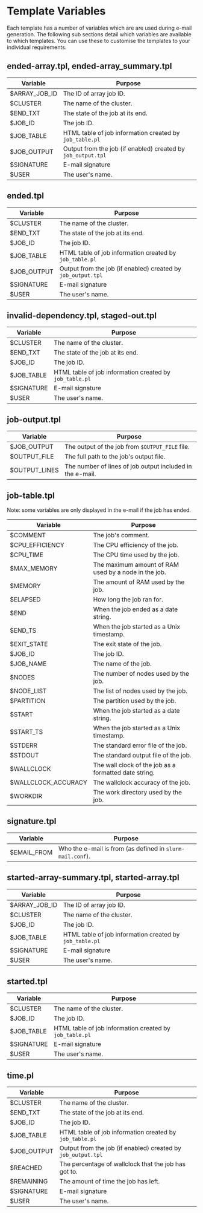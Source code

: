 # Template Variables

Each template has a number of variables which are are used during e-mail generation. The following sub sections detail which variables are available to which templates. You can use these to customise the templates to your individual requirements.

## ended-array.tpl, ended-array_summary.tpl

| Variable      | Purpose                                                      |
| ------------- | ------------------------------------------------------------ |
| $ARRAY_JOB_ID | The ID of array job ID.                                      |
| $CLUSTER      | The name of the cluster.                                     |
| $END_TXT      | The state of the job at its end.                             |
| $JOB_ID       | The job ID.                                                  |
| $JOB_TABLE    | HTML table of job information created by `job_table.pl`      |
| $JOB_OUTPUT   | Output from the job (if enabled) created by `job_output.tpl` |
| $SIGNATURE    | E-mail signature                                             |
| $USER         | The user's name.                                             |

## ended.tpl

| Variable    | Purpose                                                      |
| ----------- | ------------------------------------------------------------ |
| $CLUSTER    | The name of the cluster.                                     |
| $END_TXT    | The state of the job at its end.                             |
| $JOB_ID     | The job ID.                                                  |
| $JOB_TABLE  | HTML table of job information created by `job_table.pl`      |
| $JOB_OUTPUT | Output from the job (if enabled) created by `job_output.tpl` |
| $SIGNATURE  | E-mail signature                                             |
| $USER       | The user's name.                                             |

## invalid-dependency.tpl, staged-out.tpl

| Variable   | Purpose                                                 |
| ---------- | ------------------------------------------------------- |
| $CLUSTER   | The name of the cluster.                                |
| $END_TXT   | The state of the job at its end.                        |
| $JOB_ID    | The job ID.                                             |
| $JOB_TABLE | HTML table of job information created by `job_table.pl` |
| $SIGNATURE | E-mail signature                                        |
| $USER      | The user's name.                                        |

## job-output.tpl

| Variable      | Purpose                                                     |
| ------------- | ----------------------------------------------------------- |
| $JOB_OUTPUT   | The output of the job from `$OUTPUT_FILE` file.             | 
| $OUTPUT_FILE  | The full path to the job's output file.                     |
| $OUTPUT_LINES | The number of lines of job output included in the e-mail.   |

## job-table.tpl

Note: some variables are only displayed in the e-mail if the job has ended.

| Variable            | Purpose                                               |
| ------------------- | ----------------------------------------------------- |
| $COMMENT            | The job's comment.                                    |
| $CPU_EFFICIENCY     | The CPU efficiency of the job.                        |
| $CPU_TIME           | The CPU time used by the job.                         |
| $MAX_MEMORY         | The maximum amount of RAM used by a node in the job.  |
| $MEMORY             | The amount of RAM used by the job.                    |
| $ELAPSED            | How long the job ran for.                             |
| $END                | When the job ended as a date string.                  |
| $END_TS             | When the job started as a Unix timestamp.             |
| $EXIT_STATE         | The exit state of the job.                            |
| $JOB_ID             | The job ID.                                           |
| $JOB_NAME           | The name of the job.                                  |
| $NODES              | The number of nodes used by the job.                  |
| $NODE_LIST          | The list of nodes used by the job.                    |
| $PARTITION          | The partition used by the job.                        |
| $START              | When the job started as a date string.                |
| $START_TS           | When the job started as a Unix timestamp.             |
| $STDERR             | The standard error file of the job.                   |
| $STDOUT             | The standard output file of the job.                  |
| $WALLCLOCK          | The wall clock of the job as a formatted date string. |
| $WALLCLOCK_ACCURACY | The wallclock accuracy of the job.                    |
| $WORKDIR            | The work directory used by the job.                   |

## signature.tpl

| Variable    | Purpose                                                   |
| ------------| --------------------------------------------------------- |
| $EMAIL_FROM | Who the e-mail is from (as defined in `slurm-mail.conf`). |

## started-array-summary.tpl, started-array.tpl

| Variable      | Purpose                                                    |
| ------------- | ---------------------------------------------------------- |
| $ARRAY_JOB_ID | The ID of array job ID.                                    |
| $CLUSTER      | The name of the cluster.                                   |
| $JOB_ID       | The job ID.                                                |
| $JOB_TABLE    | HTML table of job information created by `job_table.pl`    |
| $SIGNATURE    | E-mail signature                                           |
| $USER         | The user's name.                                           |

## started.tpl

| Variable      | Purpose                                                    |
| ------------- | ---------------------------------------------------------- |
| $CLUSTER      | The name of the cluster.                                   |
| $JOB_ID       | The job ID.                                                |
| $JOB_TABLE    | HTML table of job information created by `job_table.pl`    |
| $SIGNATURE    | E-mail signature                                           |
| $USER         | The user's name.                                           |

## time.pl

| Variable    | Purpose                                                      |
| ----------- | ------------------------------------------------------------ |
| $CLUSTER    | The name of the cluster.                                     |
| $END_TXT    | The state of the job at its end.                             |
| $JOB_ID     | The job ID.                                                  |
| $JOB_TABLE  | HTML table of job information created by `job_table.pl`      |
| $JOB_OUTPUT | Output from the job (if enabled) created by `job_output.tpl` |
| $REACHED    | The percentage of wallclock that the job has got to.         |
| $REMAINING  | The amount of time the job has left.                         |
| $SIGNATURE  | E-mail signature                                             |
| $USER       | The user's name.                                             |
